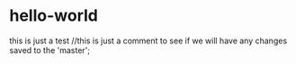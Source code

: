 # hello-world
this is just a test
//this is just a comment to see if we will have any changes saved to the 'master';
